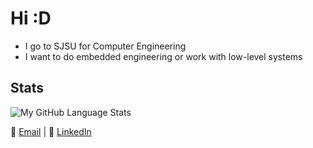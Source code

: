 # Hi :D

- I go to SJSU for Computer Engineering
- I want to do embedded engineering or work with low-level systems

## Stats
![My GitHub Language Stats](https://github-readme-stats.vercel.app/api/top-langs/?username=BenVN123&layout=pie&langs_count=8&theme=tokyonight&showicons=true&border_radius=8)

📧 [Email](mailto:bnguyen123.vn@gmail.com) | 🔗 [LinkedIn](https://linkedin.com/in/ben-nguyen-214220209)
